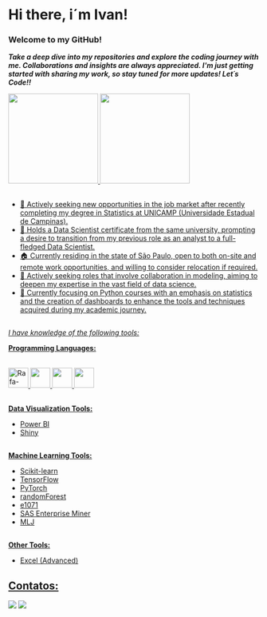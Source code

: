 # Hi there, i´m Ivan!
### Welcome to my GitHub! 
***Take a deep dive into my repositories and explore the coding journey with me. Collaborations and insights are always appreciated. I'm just getting started with sharing my work, so stay tuned for more updates! Let´s Code!!***

<div>
<a href="https://github.com/IvanPmenta">
<img loading="lazy" height="180em" src="https://github-readme-stats.vercel.app/api?username=IvanPmenta&show_icons=true&theme=dracula"/>
<img loading="lazy" height="180em" src="https://github-readme-stats.vercel.app/api/top-langs/?username=IvanPmenta&layout=compact&langs_count=7&theme=dracula"/>
</div>

##

- 🔭 Actively seeking new opportunities in the job market after recently completing my degree in Statistics at UNICAMP (Universidade Estadual de Campinas).
- 📔 Holds a Data Scientist certificate from the same university, prompting a desire to transition from my previous role as an analyst to a full-fledged Data Scientist.
- 🏠 Currently residing in the state of São Paulo, open to both on-site and remote work opportunities, and willing to consider relocation if required.
- 👯 Actively seeking roles that involve collaboration in modeling, aiming to deepen my expertise in the vast field of data science.
- 🌱 Currently focusing on Python courses with an emphasis on statistics and the creation of dashboards to enhance the tools and techniques acquired during my academic journey.


##
*I have knowledge of the following tools:*

**Programming Languages:**

<div style="display: inline_block"><br>
  <img loading="lazy" alt="Rafa-Python" src="https://cdn.jsdelivr.net/gh/devicons/devicon/icons/python/python-original.svg" width="40" height="40"/> 
  <img loading="lazy" src="https://cdn.jsdelivr.net/gh/devicons/devicon/icons/rstudio/rstudio-original.svg" width="40" height="40"/> 
  <img loading="lazy" src="https://cdn.jsdelivr.net/gh/devicons/devicon/icons/sass/sass-original.svg" width="40" height="40"/> 
  <img loading="lazy" src="https://cdn.jsdelivr.net/gh/devicons/devicon/icons/julia/julia-original.svg" width="40" height="40"/>
</div>

##

**Data Visualization Tools:**
  - Power BI
  - Shiny

##

 **Machine Learning Tools:**
  - Scikit-learn
  - TensorFlow
  - PyTorch
  - randomForest
  - e1071
  - SAS Enterprise Miner
  - MLJ

##

**Other Tools:**
 - Excel (Advanced)

##

## Contatos:
<div>
<a href = "mailto:contato@spimenta388@gmail.com"><img loading="lazy" src="https://img.shields.io/badge/Gmail-D14836?style=for-the-badge&logo=gmail&logoColor=white" target="_blank"></a>
<a href="https://www.linkedin.com/in/ivan-pimenta" target="_blank"><img loading="lazy" src="https://img.shields.io/badge/-LinkedIn-%230077B5?style=for-the-badge&logo=linkedin&logoColor=white" target="_blank"></a>   
</div>
